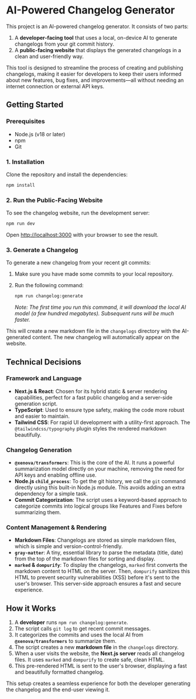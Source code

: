# AI-Powered Changelog Generator

This project is an AI-powered changelog generator. It consists of two parts:

1.  A **developer-facing tool** that uses a local, on-device AI to generate changelogs from your git commit history.
2.  A **public-facing website** that displays the generated changelogs in a clean and user-friendly way.

This tool is designed to streamline the process of creating and publishing changelogs, making it easier for developers to keep their users informed about new features, bug fixes, and improvements—all without needing an internet connection or external API keys.

## Getting Started

### Prerequisites

- Node.js (v18 or later)
- npm
- Git

### 1. Installation

Clone the repository and install the dependencies:

```bash
npm install
```

### 2. Run the Public-Facing Website

To see the changelog website, run the development server:

```bash
npm run dev
```

Open [http://localhost:3000](http://localhost:3000) with your browser to see the result.

### 3. Generate a Changelog

To generate a new changelog from your recent git commits:

1.  Make sure you have made some commits to your local repository.
2.  Run the following command:

    ```bash
    npm run changelog:generate
    ```
    *Note: The first time you run this command, it will download the local AI model (a few hundred megabytes). Subsequent runs will be much faster.*

This will create a new markdown file in the `changelogs` directory with the AI-generated content. The new changelog will automatically appear on the website.

## Technical Decisions

### Framework and Language

-   **Next.js & React**: Chosen for its hybrid static & server rendering capabilities, perfect for a fast public changelog and a server-side generation script.
-   **TypeScript**: Used to ensure type safety, making the code more robust and easier to maintain.
-   **Tailwind CSS**: For rapid UI development with a utility-first approach. The `@tailwindcss/typography` plugin styles the rendered markdown beautifully.

### Changelog Generation

-   **`@xenova/transformers`**: This is the core of the AI. It runs a powerful summarization model directly on your machine, removing the need for API keys and enabling offline use.
-   **Node.js `child_process`**: To get the git history, we call the `git` command directly using this built-in Node.js module. This avoids adding an extra dependency for a simple task.
-   **Commit Categorization**: The script uses a keyword-based approach to categorize commits into logical groups like Features and Fixes before summarizing them.

### Content Management & Rendering

-   **Markdown Files**: Changelogs are stored as simple markdown files, which is simple and version-control-friendly.
-   **`gray-matter`**: A tiny, essential library to parse the metadata (title, date) from the top of the markdown files for sorting and display.
-   **`marked` & `dompurify`**: To display the changelogs, `marked` first converts the markdown content to HTML on the server. Then, `dompurify` sanitizes this HTML to prevent security vulnerabilities (XSS) before it's sent to the user's browser. This server-side approach ensures a fast and secure experience.

## How it Works

1.  A **developer** runs `npm run changelog:generate`.
2.  The script calls `git log` to get recent commit messages.
3.  It categorizes the commits and uses the local AI from **`@xenova/transformers`** to summarize them.
4.  The script creates a new **markdown file** in the `changelogs` directory.
5.  When a user visits the website, the **Next.js server** reads all changelog files. It uses `marked` and `dompurify` to create safe, clean HTML.
6.  This pre-rendered HTML is sent to the user's browser, displaying a fast and beautifully formatted changelog.

This setup creates a seamless experience for both the developer generating the changelog and the end-user viewing it. 